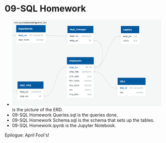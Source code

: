 # 09-SQL Homework

- ![09-SQL-Homework.png](09-SQL-Homework.png) is the picture of the ERD.
- 09-SQL Homework Queries.sql is the queries done.
- 09-SQL Homework Schema.sql is the schema that sets up the tables.
- 09-SQL Homework.ipynb is the Jupyter Notebook.

Epilogue: April Fool's!